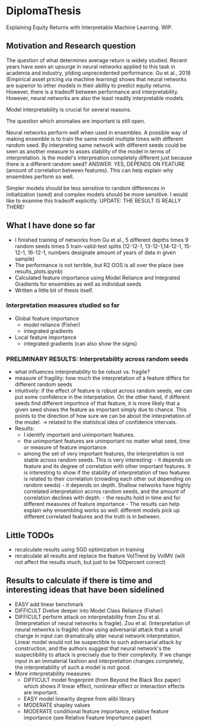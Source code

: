 # DiplomaThesis
Explaining Equity Returns with Interpretable Machine Learning. WIP.

## Motivation and Research question
The question of what determines average return is widely studied. Recent years have seen an upsurge in neural networks applied to this task in academia and industry, yilding unprecedented performance. Gu et al., 2018 (Empirical asset pricing via machine learning) shows that neural networks are superior to other models in their ability to predict equity returns. However, there is a tradeoff between performance and interpretability. However, neural networks are also the least readily interpretable models. 

Model interpretability is crucial for several reasons.

The question which anomalies are important is still open. 

Neural networks perform well when used in ensembles. A possible way of making ensemble is to train the same model multiple times with different random seed. By interpreting same network with different seeds could be seen as another measure to asses stability of the model in terms of interpretation. Is the model's interpreation completely different just because there is a different random seed? ANSWER: YES, DEPENDS ON FEATURE (amount of correlation between features). This can help explain why ensembles perform so well.

Simpler models should be less sensitive to random differences in initialization (seed) and complex models should be more sensitive. I would like to examine this tradeoff explicitly. UPDATE: THE RESULT IS REALLY THERE! 

## What I have done so far
- I finished training of networks from Gu et al., 5 different depths times 9 random seeds times 5 train-valid-test splits (12-12-1, 13-12-1,14-12-1, 15-12-1, 16-12-1, numbers designate amount of years of data in given sample)
- The performance is not terrible, but R2 OOS is all over the place (see results_plots.ipynb)
- Calculated feature importance using Model Reliance and Integrated Gradients for ensembles as well as individual seeds 
- Written a little bit of thesis itself.

### Interpretation measures studied so far
- Global feature importance 
     - model reliance (Fisher) 
     - integrated gradients
- Local feature importance 
     - integrated gradients (can also show the signs)

### PRELIMINARY RESULTS: Interpretability across random seeds 
- what influences interpretability to be robust vs. fragile?  
- measure of fragility: how much the interpretation of a feature differs for different random seeds
- intuitively: if the effect of feature is robust across random seeds, we can put some confidence in the interpetation. On the other hand, if different seeds find different importnce of that feature, it is more likely that a given seed shows the feature as important simply due to chance. This points to the direction of how sure we can be about  the interpretation of the model. -> related to the statistical idea of confidence intervals.  
- Results: 
     - I identify important and unimportant features. 
     - the unimportant features are unimportant no matter what seed, time or measure of feature importance. 
     - among the set of very important features, the interpretation is not stable across random seeds. This is very interesting: 
           - it depends on feature and its degree of correlation with other important features. It is interesting to show if the stability of interpretation of two features is related to their correlation (crowding each other out depending on random seeds)
           - it depends on depth. Shallow networks have highly correlated interpretation accros random seeds, and the amount of correlation declines with depth.
      - the results hold in time and for different measures of feature importance
      - The results can help explain why ensembling works so well: different models pick up different correlated features and the truth is in between. 

## Little TODOs
- recalculate results using SGD optimization in training
- recalculate all results and replace the feature VolTrend by VolMV (will not affect the results much, but just to be 100percent correct)


## Results to calculate if there is time and interesting ideas that have been sidelined
- EASY add linear benchmark 
- DIFFICULT Dvelve deeper into Model Class Reliance (Fisher)
- DIFFICULT perform attack on interpretability from Zou et al. (Interpretation of neural networks is fragile). Zou et al. (Interpretation of neural networks is fragile) show using adversarial attack that a small change in input can dramatically alter neural network interpretation. Linear model would not be suspectible to such adversarial attack by construction, and the authors suggest that neural network's the suspectibility to attack is precisely due to their complexity. If we change input in an immaterial fashion and interpretation changes completely, the interpretability of such a model is not good.  
- More interpretability measures: 
     - DIFFICULT model fingerprint (from Beyond the Black Box paper) which shows if linear effect, nonlinear effect or interaction effects are important. 
     - EASY model linearity degree from alibi library 
     - MODERATE shapley values
     - MODERATE conditional feature importance, relative feature importance (see Relative Feature Importance paper)

